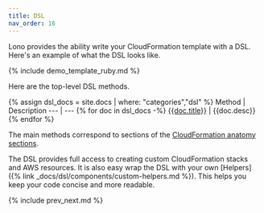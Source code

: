 ```yaml
---
title: DSL
nav_order: 16
---
```


Lono provides the ability write your CloudFormation template with a DSL.  Here's an example of what the DSL looks like.

{% include demo_template_ruby.md %}

Here are the top-level DSL methods.

{% assign dsl_docs = site.docs | where: "categories","dsl" %}
Method | Description
--- | ---
{% for doc in dsl_docs -%}
<a href='{{doc.url}}'>{{doc.title}}</a> | {{doc.desc}}
{% endfor %}

The main methods correspond to sections of the [CloudFormation anatomy sections](https://docs.aws.amazon.com/AWSCloudFormation/latest/UserGuide/template-anatomy.html).

The DSL provides full access to creating custom CloudFormation stacks and AWS resources.  It is also easy wrap the DSL with your own [Helpers]({% link _docs/dsl/components/custom-helpers.md %}). This helps you keep your code concise and more readable.

{% include prev_next.md %}